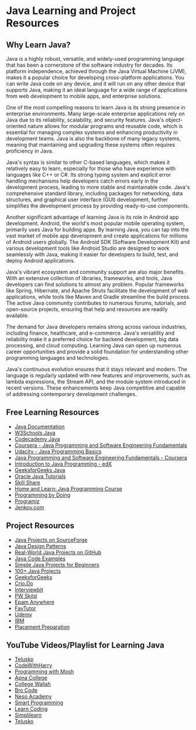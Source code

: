 # Java Learning and Project Resources

## Why Learn Java?

Java is a highly robust, versatile, and widely-used programming language that has been a cornerstone of the software industry for decades. Its platform independence, achieved through the Java Virtual Machine (JVM), makes it a popular choice for developing cross-platform applications. You can write Java code on any device, and it will run on any other device that supports Java, making it an ideal language for a wide range of applications from web development to mobile apps, and enterprise solutions.

One of the most compelling reasons to learn Java is its strong presence in enterprise environments. Many large-scale enterprise applications rely on Java due to its reliability, scalability, and security features. Java's object-oriented nature allows for modular programs and reusable code, which is essential for managing complex systems and enhancing productivity in development teams. Java is also the backbone of many legacy systems, meaning that maintaining and upgrading these systems often requires proficiency in Java.

Java's syntax is similar to other C-based languages, which makes it relatively easy to learn, especially for those who have experience with languages like C++ or C#. Its strong typing system and explicit error handling mechanisms help developers catch errors early in the development process, leading to more stable and maintainable code. Java's comprehensive standard library, including packages for networking, data structures, and graphical user interface (GUI) development, further simplifies the development process by providing ready-to-use components.

Another significant advantage of learning Java is its role in Android app development. Android, the world's most popular mobile operating system, primarily uses Java for building apps. By learning Java, you can tap into the vast market of mobile app development and create applications for millions of Android users globally. The Android SDK (Software Development Kit) and various development tools like Android Studio are designed to work seamlessly with Java, making it easier for developers to build, test, and deploy Android applications.

Java's vibrant ecosystem and community support are also major benefits. With an extensive collection of libraries, frameworks, and tools, Java developers can find solutions to almost any problem. Popular frameworks like Spring, Hibernate, and Apache Struts facilitate the development of web applications, while tools like Maven and Gradle streamline the build process. The active Java community contributes to numerous forums, tutorials, and open-source projects, ensuring that help and resources are readily available.

The demand for Java developers remains strong across various industries, including finance, healthcare, and e-commerce. Java's versatility and reliability make it a preferred choice for backend development, big data processing, and cloud computing. Learning Java can open up numerous career opportunities and provide a solid foundation for understanding other programming languages and technologies.

Java's continuous evolution ensures that it stays relevant and modern. The language is regularly updated with new features and improvements, such as lambda expressions, the Stream API, and the module system introduced in recent versions. These enhancements keep Java competitive and capable of addressing contemporary development challenges.

## Free Learning Resources
- [Java Documentation](https://docs.oracle.com/en/java/)
- [W3Schools Java](https://www.w3schools.com/java/)
- [Codecademy Java](https://www.codecademy.com/learn/learn-java)
- [Coursera - Java Programming and Software Engineering Fundamentals](https://www.coursera.org/specializations/java-programming)
- [Udacity - Java Programming Basics](https://www.udacity.com/course/java-programming-basics--ud282)
- [Java Programming and Software Engineering Fundamentals - Coursera](https://www.coursera.org/specializations/java-programming)
- [Introduction to Java Programming - edX](https://www.edx.org/course/introduction-to-java-programming-2)
- [GeeksforGeeks Java](https://www.geeksforgeeks.org/java/)
- [Oracle Java Tutorials](https://docs.oracle.com/javase/tutorial/index.html)
- [Skill Share](https://www.skillshare.com/en/browse/java)
- [Home and Learn: Java Programming Course](https://www.homeandlearn.co.uk/java/getting_started_with_java.html)
- [Programming by Doing](https://programmingbydoing.com/)
- [Programiz](https://www.programiz.com/java-programming)
- [Jenkov.com](https://jenkov.com/tutorials/java/index.html)

## Project Resources
- [Java Projects on SourceForge](https://sourceforge.net/directory/language:java/)
- [Java Design Patterns](https://github.com/iluwatar/java-design-patterns)
- [Real-World Java Projects on GitHub](https://github.com/akullpp/awesome-java)
- [Java Code Examples](https://www.programcreek.com/java-api-examples/)
- [Simple Java Projects for Beginners](https://www.upgrad.com/blog/java-projects/)
- [100+ Java Projects](https://projectworlds.in/java-projects/)
- [GeeksforGeeks](https://www.geeksforgeeks.org/java-projects/)
- [Crio.Do](https://www.crio.do/projects/category/java-projects/)
- [Interviewbit](https://www.interviewbit.com/blog/java-projects/)
- [PW Skilsl](https://pwskills.com/blog/java-projects/)
- [Epam Anywhere](https://anywhere.epam.com/en/blog/java-projects-for-portfolio)
- [FavTutor](https://favtutor.com/blogs/java-projects-for-beginners)
- [Udemy](https://www.udemy.com/course/java-programming-project-using-jsp-jdbc-servlets/)
- [IBM](https://www.ibm.com/docs/en/developer-for-zos/14.2?topic=concepts-java-projects)
- [Placement Preparation](https://www.placementpreparation.io/blog/java-project-ideas-for-beginners/)

## YouTube Videos/Playlist for Learning Java
- [Telusko](https://youtube.com/playlist?list=PLsyeobzWxl7pe_IiTfNyr55kwJPWbgxB5&si=-tnxMR73TiVbHZoL)
- [CodeWithHarry](https://youtube.com/playlist?list=PLu0W_9lII9agS67Uits0UnJyrYiXhDS6q&si=6jwgobHYByD7zF79)
- [Programming with Mosh](https://youtu.be/eIrMbAQSU34?si=RLLS7_l7rvgtoBfI)
- [Apna College](https://youtube.com/playlist?list=PLfqMhTWNBTe3LtFWcvwpqTkUSlB32kJop&si=tiIuf_HWM4yQLRnd)
- [College Wallah](https://youtube.com/playlist?list=PLxgZQoSe9cg00xyG5gzb5BMkOClkch7Gr&si=M9tSCs2KI8O20vYI)
- [Bro Code](https://youtu.be/xk4_1vDrzzo?si=vCmc92kzhjX0laJG)
- [Neso Academy](https://youtube.com/playlist?list=PLBlnK6fEyqRjKA_NuK9mHmlk0dZzuP1P5&si=QMz30gSD7NIZByNp)
- [Smart Programming](https://youtube.com/playlist?list=PLlhM4lkb2sEhfuXL-2BDrJ67WkUdQ2v9b&si=Y9po0JyNxF2gidy8)
- [Learn Coding](https://youtube.com/playlist?list=PLqleLpAMfxGAdqZeY_4uVQOPCnAjhH-eT&si=f9TUSavnGU61l4QI)
- [Simplilearn](https://www.youtube.com/live/CFD9EFcNZTQ?si=HVWde5cKR150S3zx)
- [Telusko](https://youtu.be/BGTx91t8q50?si=_fyQydNPiCJIs2j-)

